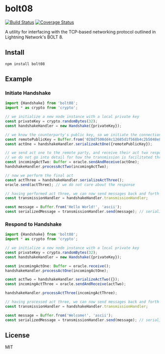 # bolt08
[![Build Status](https://travis-ci.com/arik-so/bolt08.svg?branch=master)](https://travis-ci.com/arik-so/bolt08)
[![Coverage Status](https://coveralls.io/repos/github/arik-so/bolt08/badge.svg?branch=master)](https://coveralls.io/github/arik-so/bolt08?branch=master)

A utility for interfacing with the TCP-based networking protocol outlined in Lightning Network's BOLT 8. 

## Install

```shell script
npm install bolt08
```

## Example

### Initiate Handshake

```typescript
import {Handshake} from 'bolt08';
import * as crypto from 'crypto';

// we initialize a new node instance with a local private key
const privateKey = crypto.randomBytes(32);
const handshakeHandler = new Handshake({privateKey});

// we know the counterparty's public key, so we initiate the connection
const remotePublicKey = Buffer.from('028d7500dd4c12685d1f568b4c2b5048e8534b873319f3a8daa612b469132ec7f7', 'hex');
const actOne = handshakeHandler.serializeActOne({remotePublicKey});

// we send act one to the remote party, and receive their act two response
// we do not go into detail for how the transmission is facilitated through TCP
const incomingActTwo: Buffer = oracle.sendAndReceive(actOne);
handshakeHandler.processActTwo(incomingActTwo);

// now we perform the final act
const actThree = handshakeHandler.serializeActThree();
oracle.send(actThree); // we do not care about the response

// having performed act three, we can now send messages back and forth
const transmissionHandler = handshakeHandler.transmissionHandler;

const message = Buffer.from('Hello World!', 'ascii');
const serializedMessage = transmissionHandler.send(message); // serializedMessage is what we send over TCP
```

### Respond to Handshake

```typescript
import {Handshake} from 'bolt08';
import * as crypto from 'crypto';

// we initialize a new node instance with a local private key
const privateKey = crypto.randomBytes(32);
const handshakeHandler = new Handshake({privateKey});

const incomingActOne: Buffer = oracle.receive();
handshakeHandler.processActOne(incomingActOne);

const actTwo = handshakeHandler.serializeActTwo({});
const incomingActThree = oracle.sendAndReceive(actTwo);

handshakeHandler.processActThree(incomingActThree);

// having processed act three, we can now send messages back and forth
const transmissionHandler = handshakeHandler.transmissionHandler;

const message = Buffer.from('Welcome!', 'ascii');
const serializedMessage = transmissionHandler.send(message); // serializedMessage is what we send over TCP
```

## License

MIT
